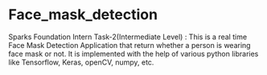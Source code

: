 # Face_mask_detection
Sparks Foundation Intern Task-2(Intermediate Level) : This is a real time Face Mask Detection Application that return whether a person is wearing face mask or not. It is implemented with the help of various python libraries like Tensorflow, Keras, openCV, numpy, etc.

